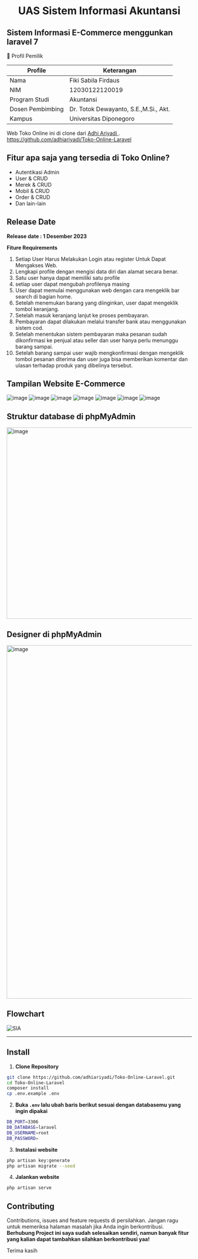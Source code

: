 <h1 align="center">UAS Sistem Informasi Akuntansi </h1>

## Sistem Informasi E-Commerce menggunkan laravel 7

 🧑 Profil Pemilik

| Profile | Keterangan  |
|---------|--------------|
| Nama    | Fiki Sabila Firdaus |
| NIM | 12030122120019 |
| Program Studi | Akuntansi |
| Dosen Pembimbing | Dr. Totok Dewayanto, S.E.,M.Si., Akt. |
| Kampus  | Universitas Diponegoro |

Web Toko Online ini di clone dari  <a href="https://github.com/adhiariyadi"> Adhi Ariyadi </a>. https://github.com/adhiariyadi/Toko-Online-Laravel 

## Fitur apa saja yang tersedia di Toko Online?

-   Autentikasi Admin
-   User & CRUD
-   Merek & CRUD
-   Mobil & CRUD
-   Order & CRUD
-   Dan lain-lain

## Release Date

**Release date : 1 Desember 2023**

**Fiture Requirements**
1. Setiap User Harus Melakukan Login atau register Untuk Dapat Mengakses Web.
2. Lengkapi profile dengan mengisi data diri dan alamat secara benar.
3. Satu user hanya dapat memiliki satu profile
4. setiap user dapat mengubah profilenya masing
5. User dapat memulai menggunakan web dengan cara mengeklik bar search di bagian home.
6. Setelah menemukan barang yang diinginkan, user dapat mengeklik tombol keranjang.
7. Setelah masuk keranjang lanjut ke proses pembayaran.
8. Pembayaran dapat dilakukan melalui transfer bank atau menggunakan sistem cod.
9. Setelah menentukan sistem  pembayaran maka pesanan sudah dikonfirmasi ke penjual atau seller dan user hanya perlu menunggu barang sampai.
10. Setelah barang sampai user wajib mengkonfirmasi dengan mengeklik tombol pesanan diterima dan user juga bisa memberikan komentar dan ulasan terhadap produk yang dibelinya tersebut.

## Tampilan Website E-Commerce
![image](https://github.com/Fikisabilafirdaus/Sistem-Informasi-Akuntansi/assets/152597138/5007b902-ba17-47e1-9dc9-186872ff49b2)
![image](https://github.com/Fikisabilafirdaus/Sistem-Informasi-Akuntansi/assets/152597138/9da67985-aa4a-4273-830c-81c80889867f)
![image](https://github.com/Fikisabilafirdaus/Sistem-Informasi-Akuntansi/assets/152597138/e91f5646-06fb-463f-974b-af1674241885)
![image](https://github.com/Fikisabilafirdaus/Sistem-Informasi-Akuntansi/assets/152597138/6467fd3e-cd1f-4799-804f-fe9419ad8b43)
![image](https://github.com/Fikisabilafirdaus/Sistem-Informasi-Akuntansi/assets/152597138/11ec9f23-12c1-478b-a1e8-8b82854de97d)
![image](https://github.com/Fikisabilafirdaus/Sistem-Informasi-Akuntansi/assets/152597138/34b630b9-4935-40e3-9488-7e3a2f4e727d)
![image](https://github.com/Fikisabilafirdaus/Sistem-Informasi-Akuntansi/assets/152597138/5f8f9ee1-a0be-4c08-aff4-cbf87c79e242)

## Struktur database di phpMyAdmin
<img width="520" alt="image" src="https://github.com/Fikisabilafirdaus/Sistem-Informasi-Akuntansi/assets/152597138/7546ea75-90b7-4d8e-bbee-868adffc1483">

## Designer di phpMyAdmin
<img width="960" alt="image" src="https://github.com/Fikisabilafirdaus/Sistem-Informasi-Akuntansi/assets/152597138/a652938b-2664-41b5-8447-93fb45b99e7b">

## Flowchart 
![SIA](https://github.com/Fikisabilafirdaus/Sistem-Informasi-Akuntansi/assets/152597138/de87a8e5-b9fb-4e24-bf30-0b82a74283e1)








---

## Install

1. **Clone Repository**

```bash
git clone https://github.com/adhiariyadi/Toko-Online-Laravel.git
cd Toko-Online-Laravel
composer install
cp .env.example .env
```

2. **Buka `.env` lalu ubah baris berikut sesuai dengan databasemu yang ingin dipakai**

```bash
DB_PORT=3306
DB_DATABASE=laravel
DB_USERNAME=root
DB_PASSWORD=
```

3. **Instalasi website**

```bash
php artisan key:generate
php artisan migrate --seed
```

4. **Jalankan website**

```bash
php artisan serve
```

## Contributing

Contributions, issues and feature requests di persilahkan.
Jangan ragu untuk memeriksa halaman masalah jika Anda ingin berkontribusi. **Berhubung Project ini saya sudah selesaikan sendiri, namun banyak fitur yang kalian dapat tambahkan silahkan berkontribusi yaa!**

Terima kasih
